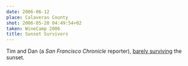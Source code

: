 ```yaml
---
date: 2006-06-12
place: Calaveras County
shot: 2006-05-28 04:49:54+02
taken: WineCamp 2006
title: Sunset Survivors
---
```


Tim and Dan (a <cite>San Francisco Chronicle</cite> reporter), [barely surviving](http://sfgate.com/cgi-bin/blogs/sfgate/detail?blogid=19&entry_id=5599) the sunset.
